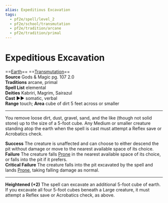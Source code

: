 ```yaml
---
alias: Expeditious Excavation
tags:
  - pf2e/spell/level_2
  - pf2e/school/transmutation
  - pf2e/tradition/arcane
  - pf2e/tradition/primal
---
```


# Expeditious Excavation

==[Earth](../../../Traits/Earth.md)== ==[Transmutation](../../../Traits/Transmutation.md)==  
__Source__ Gods & Magic pg. 107 2.0  
**Traditions** arcane, primal  
**Spell List** elemental  
**Deities** Kabriri, Magrim, Sairazul  
**Cast** ►► somatic, verbal  
**Range** touch; **Area** cube of dirt 5 feet across or smaller

---

You remove loose dirt, dust, gravel, sand, and the like (though not solid stone) up to the size of a 5-foot cube. Any Medium or smaller creature standing atop the earth when the spell is cast must attempt a Reflex save or Acrobatics check.

**Success** The creature is unaffected and can choose to either descend the pit without damage or move to the nearest available space of its choice.  
**Failure** The creature falls [Prone](../../../Conditions/Prone.md) in the nearest available space of its choice, or falls into the pit if it prefers.  
**Critical Failure** The creature falls into the pit excavated by the spell and lands [Prone](../../../Conditions/Prone.md), taking falling damage as normal.

<hr>

**Heightened (+2)** The spell can excavate an additional 5-foot cube of earth. If you excavate all four 5-foot cubes beneath a Large creature, it must attempt a Reflex save or Acrobatics check, as above.
